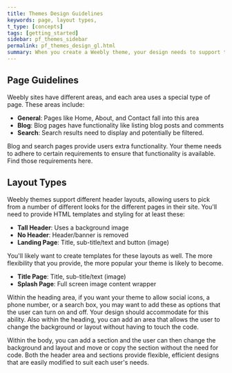 ```yaml
---
title: Themes Design Guidelines
keywords: page, layout types,
t_type: [concepts]
tags: [getting_started]
sidebar: pf_themes_sidebar
permalink: pf_themes_design_gl.html
summary: When you create a Weebly theme, your design needs to support the functionality found on the pages in the different areas of a Weebly site, as well support the elements often used on a site. For example, blog pages require certain functionality and elements, while pages that display products require something different. Gallery elements that display multiple images need to have specific styling available. Because users can easily switch between themes, you need to make sure that you follow these guidelines and requirements to ensure switching between themes is a smooth transition.
---
```

## Page Guidelines
Weebly sites have different areas, and each area uses a special type of page. These areas include:
* **General**: Pages like Home, About, and Contact fall into this area
* **Blog**: Blog pages have functionality like listing blog posts and comments
* **Search**: Search results need to display and potentially be filtered.

Blog and search pages provide users extra functionality. Your theme needs to adhere to certain requirements to ensure that functionality is available. Find those requirements here.

## Layout Types
Weebly themes support different header layouts, allowing users to pick from a number of different looks for the different pages in their site. You'll need to provide HTML templates and styling for at least these:
* **Tall Header**: Uses a background image
* **No Header**: Header/banner is removed
* **Landing Page**: Title, sub-title/text and button (image)

You'll likely want to create templates for these layouts as well. The more flexibility that you provide, the more popular your theme is likely to become.
* **Title Page**: Title, sub-title/text (image)
* **Splash Page**: Full screen image content wrapper

Within the heading area, if you want your theme to allow social icons, a phone number, or a search box, you may want to add these as options that the user can turn on and off. Your design should accommodate for this ability. Also within the heading, you can add an area that allows the user to change the background or layout without having to touch the code.

Within the body, you can add a section and the user can then change the background and layout and move or copy the section without the need for code. Both the header area and sections provide flexible, efficient designs that are easily modified to suit each user's needs.
